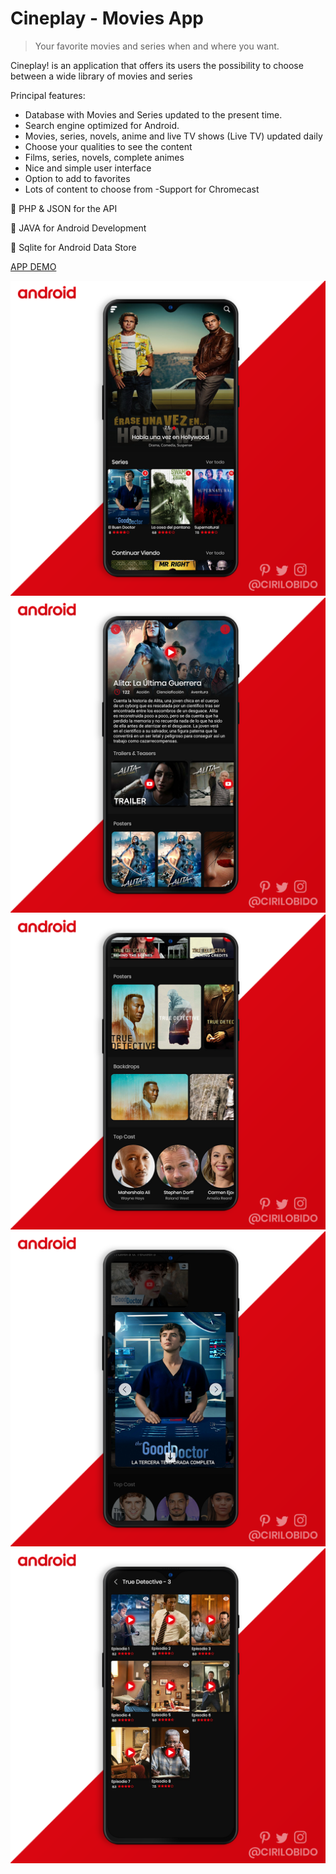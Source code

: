 # Cineplay - Movies App
> Your favorite movies and series when and where you want.

Cineplay! is an application that offers its users the possibility to choose between a wide library of movies and series

Principal features:
- Database with Movies and Series updated to the present time.
- Search engine optimized for Android.
- Movies, series, novels, anime and live TV shows (Live TV) updated daily
- Choose your qualities to see the content
- Films, series, novels, complete animes
- Nice and simple user interface
- Option to add to favorites
- Lots of content to choose from
-Support for Chromecast

🔵 PHP & JSON for the API

🔵 JAVA for Android Development

🔵 Sqlite for Android Data Store

[APP DEMO](https://t.co/BaBMgRipm1)

<img src="https://raw.githubusercontent.com/cirilobido/cineplay-movies-app/master/Cineplay%202020%201.png" />
<img src="https://raw.githubusercontent.com/cirilobido/cineplay-movies-app/master/Cineplay%202020%202.png" />
<img src="https://raw.githubusercontent.com/cirilobido/cineplay-movies-app/master/Cineplay%202020%203.png" />
<img src="https://raw.githubusercontent.com/cirilobido/cineplay-movies-app/master/Cineplay%202020%204.png" />
<img src="https://raw.githubusercontent.com/cirilobido/cineplay-movies-app/master/Cineplay%202020%205.png" />

